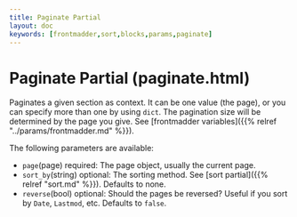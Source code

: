 ```yaml
---
title: Paginate Partial
layout: doc
keywords: [frontmadder,sort,blocks,params,paginate]
---
```

# Paginate Partial (paginate.html)
Paginates a given section as context. It can be one value (the page), or you can specify more than one by using `dict`. The pagination size will be determined by the page you give. See [frontmadder variables]({{% relref "../params/frontmadder.md" %}}).

The following parameters are available:
- `page`(page) required: The page object, usually the current page.
- `sort_by`(string) optional: The sorting method. See [sort partial]({{% relref "sort.md" %}}). Defaults to none.
- `reverse`(bool) optional: Should the pages be reversed? Useful if you sort by `Date`, `Lastmod`, etc. Defaults to `false`.